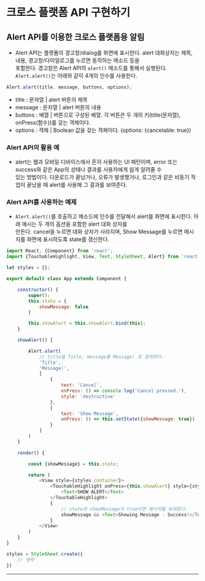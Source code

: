 <h1>크로스 플랫폼 API 구현하기</h1>

<h2>Alert API를 이용한 크로스 플랫폼용 알림</h2>

* Alert API는 플랫폼의 경고창/dialog를 화면에 표시한다. alert 대화상자는 제목, 내용, 경고창/다이얼로그를 누르면 동작하는 메소드 등을   
  포함한다. 경고창은 Alert API의 `alert()` 메소드를 통해서 실행된다. `Alert.alert()`는 아래와 같이 4개의 인수를 사용한다.
```js
Alert.alert(title, message, buttons, options);
```
  * title : 문자열 | alert 버튼의 제목
  * message : 문자열 | alert 버튼의 내용
  * buttons : 배열 | 버튼으로 구성된 배열. 각 버튼은 두 개의 키(title(문자열), onPress(함수))를 갖는 객체이다.
  * options : 객체 | Boolean 값을 갖는 객체이다. (options: {cancelable: true})

<h3>Alert API의 활용 예</h3>

* alert는 웹과 모바일 디바이스에서 흔히 사용하는 UI 패턴이며, error 또는 success와 같은 App의 상태나 결과를 사용자에게 쉽게 알려줄 수   
  있는 방법이다. 다운로드가 끝났거나, 오류가 발생했거나, 로그인과 같은 비동기 작업이 끝났을 때 alert를 사용해 그 결과를 보여준다.

<h3>Alert API를 사용하는 예제</h3>

* `Alert.alert()`를 호출하고 메소드에 인수를 전달해서 alert를 화면에 표시한다. 아래 예시는 두 개의 옵션을 포함한 alert 대화 상자를   
  만든다. cancel을 누르면 대화 상자가 사라지며, Show Message를 누르면 메시지를 화면에 표시하도록 state를 갱신한다.
```js
import React, {Component} from 'react';
import {TouchableHighlight, View, Text, StyleSheet, Alert} from 'react-native';

let styles = {};

export default class App extends Component {

    constructor() {
        super();
        this.state = {
            showMessage: false
        }

        this.showAlert = this.showAlert.bind(this);
    }

    showAlert() {

        Alert.alert(
            // title을 Title, message를 Message! 로 정의한다.
            'Title',
            'Message!',
            [
                {
                    text: 'Cancel',
                    onPress: () => console.log('Cancel pressed.'),
                    style: 'destructive'
                },
                {
                    text: 'Show Message',
                    onPress: () => this.setState({showMessage: true})
                }
            ]
        )
    }

    render() {

        const {showMessage} = this.state;

        return (
            <View style={styles.container}>
                <TouchableHighlight onPress={this.showAlert} style={styles.button}>
                    <Text>SHOW ALERT</Text>
                </TouchableHighlight>
                {
                    // state의 showMessage가 true이면 메시지를 보여준다.
                    showMessage && <Text>Showing Message - Success!</Text>
                }
            </View>
        )
    }
}

styles = StyleSheet.create({
    // 생략
})
```
<hr/>

